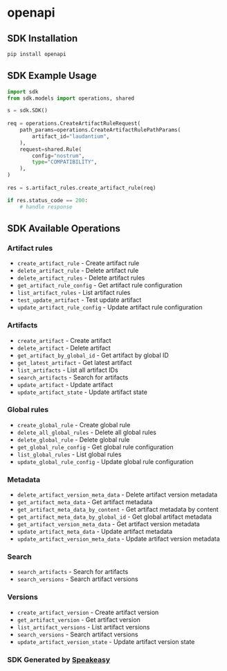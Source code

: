 # openapi

<!-- Start SDK Installation -->
## SDK Installation

```bash
pip install openapi
```
<!-- End SDK Installation -->

<!-- Start SDK Example Usage -->
## SDK Example Usage

```python
import sdk
from sdk.models import operations, shared

s = sdk.SDK()
    
req = operations.CreateArtifactRuleRequest(
    path_params=operations.CreateArtifactRulePathParams(
        artifact_id="laudantium",
    ),
    request=shared.Rule(
        config="nostrum",
        type="COMPATIBILITY",
    ),
)
    
res = s.artifact_rules.create_artifact_rule(req)

if res.status_code == 200:
    # handle response
```
<!-- End SDK Example Usage -->

<!-- Start SDK Available Operations -->
## SDK Available Operations

### Artifact rules

* `create_artifact_rule` - Create artifact rule
* `delete_artifact_rule` - Delete artifact rule
* `delete_artifact_rules` - Delete artifact rules
* `get_artifact_rule_config` - Get artifact rule configuration
* `list_artifact_rules` - List artifact rules
* `test_update_artifact` - Test update artifact
* `update_artifact_rule_config` - Update artifact rule configuration

### Artifacts

* `create_artifact` - Create artifact
* `delete_artifact` - Delete artifact
* `get_artifact_by_global_id` - Get artifact by global ID
* `get_latest_artifact` - Get latest artifact
* `list_artifacts` - List all artifact IDs
* `search_artifacts` - Search for artifacts
* `update_artifact` - Update artifact
* `update_artifact_state` - Update artifact state

### Global rules

* `create_global_rule` - Create global rule
* `delete_all_global_rules` - Delete all global rules
* `delete_global_rule` - Delete global rule
* `get_global_rule_config` - Get global rule configuration
* `list_global_rules` - List global rules
* `update_global_rule_config` - Update global rule configuration

### Metadata

* `delete_artifact_version_meta_data` - Delete artifact version metadata
* `get_artifact_meta_data` - Get artifact metadata
* `get_artifact_meta_data_by_content` - Get artifact metadata by content
* `get_artifact_meta_data_by_global_id` - Get global artifact metadata
* `get_artifact_version_meta_data` - Get artifact version metadata
* `update_artifact_meta_data` - Update artifact metadata
* `update_artifact_version_meta_data` - Update artifact version metadata

### Search

* `search_artifacts` - Search for artifacts
* `search_versions` - Search artifact versions

### Versions

* `create_artifact_version` - Create artifact version
* `get_artifact_version` - Get artifact version
* `list_artifact_versions` - List artifact versions
* `search_versions` - Search artifact versions
* `update_artifact_version_state` - Update artifact version state

<!-- End SDK Available Operations -->

### SDK Generated by [Speakeasy](https://docs.speakeasyapi.dev/docs/using-speakeasy/client-sdks)
